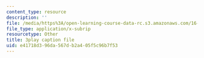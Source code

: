 ```yaml
---
content_type: resource
description: ''
file: /media/https%3A/open-learning-course-data-rc.s3.amazonaws.com/16-660j-introduction-to-lean-six-sigma-methods-january-iap-2012/e41718d396da567db2a405f5c96b7f53_uDBGHmhAmT8.vtt
file_type: application/x-subrip
resourcetype: Other
title: 3play caption file
uid: e41718d3-96da-567d-b2a4-05f5c96b7f53
---
```


